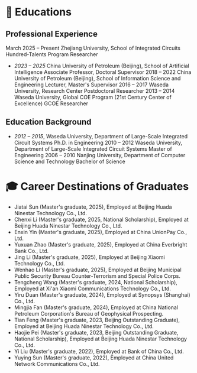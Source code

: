
# 📖 Educations
## Professional Experience
March 2025 – Present
Zhejiang University, School of Integrated Circuits
Hundred-Talents Program Researcher
- *2023 – 2025*
China University of Petroleum (Beijing), School of Artificial Intelligence
Associate Professor, Doctoral Supervisor
2018 – 2022
China University of Petroleum (Beijing), School of Information Science and Engineering
Lecturer, Master's Supervisor
2016 – 2017
Waseda University, Research Center
Postdoctoral Researcher
2013 – 2014
Waseda University, Global COE Program (21st Century Center of Excellence)
GCOE Researcher

## Education Background
- *2012 – 2015*, Waseda University, Department of Large-Scale Integrated Circuit Systems
Ph.D. in Engineering
2010 – 2012
Waseda University, Department of Large-Scale Integrated Circuit Systems
Master of Engineering
2006 – 2010
Nanjing University, Department of Computer Science and Technology
Bachelor of Science

# 🎓 Career Destinations of Graduates​
- Jiatai Sun (Master's graduate, 2025), Employed at Beijing Huada Ninestar Technology Co., Ltd.
- Chenxi Li (Master's graduate, 2025, National Scholarship), Employed at Beijing Huada Ninestar Technology Co., Ltd.
- Enxin Yin (Master's graduate, 2025), Employed at China UnionPay Co., Ltd.
- Yuxuan Zhao (Master's graduate, 2025), Employed at China Everbright Bank Co., Ltd.
- Jing Li (Master's graduate, 2025), Employed at Beijing Xiaomi Technology Co., Ltd.
- Wenhao Li (Master's graduate, 2025), Employed at Beijing Municipal Public Security Bureau Counter-Terrorism and Special Police Corps.
- Tengcheng Wang (Master's graduate, 2024, National Scholarship), Employed at Xi'an Xiaomi Communications Technology Co., Ltd.
- Yiru Duan (Master's graduate, 2024), Employed at Synopsys (Shanghai) Co., Ltd.
- Mingjia Fan (Master's graduate, 2024), Employed at China National Petroleum Corporation's Bureau of Geophysical Prospecting.
- Tian Feng (Master's graduate, 2023, Beijing Outstanding Graduate), Employed at Beijing Huada Ninestar Technology Co., Ltd.
- Haojie Pei (Master's graduate, 2023, Beijing Outstanding Graduate, National Scholarship), Employed at Beijing Huada Ninestar Technology Co., Ltd.
- Yi Liu (Master's graduate, 2022), Employed at Bank of China Co., Ltd.
- Yuying Sun (Master's graduate, 2022), Employed at China United Network Communications Co., Ltd.

